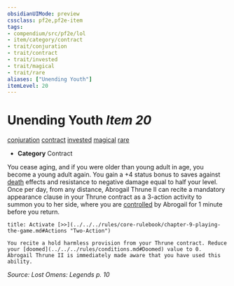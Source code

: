 ```yaml
---
obsidianUIMode: preview
cssclass: pf2e,pf2e-item
tags:
- compendium/src/pf2e/lol
- item/category/contract
- trait/conjuration
- trait/contract
- trait/invested
- trait/magical
- trait/rare
aliases: ["Unending Youth"]
itemLevel: 20
---
```

# Unending Youth *Item 20*  
[conjuration](../../../rules/traits/conjuration.md)  [contract](../../../rules/traits/contract-lol.md)  [invested](../../../rules/traits/invested.md)  [magical](../../../rules/traits/magical.md)  [rare](../../../rules/traits/rare.md)  

- **Category** Contract

You cease aging, and if you were older than young adult in age, you become a young adult again. You gain a +4 status bonus to saves against [death](../../../rules/traits/death.md) effects and resistance to negative damage equal to half your level. Once per day, from any distance, Abrogail Thrune II can recite a mandatory appearance clause in your Thrune contract as a 3-action activity to summon you to her side, where you are [controlled](../../../rules/conditions.md#Controlled) by Abrogail for 1 minute before you return.

```ad-embed-ability
title: Activate [>>](../../../rules/core-rulebook/chapter-9-playing-the-game.md#Actions "Two-Action")

You recite a hold harmless provision from your Thrune contract. Reduce your [doomed](../../../rules/conditions.md#Doomed) value to 0. Abrogail Thrune II is immediately made aware that you have used this ability.
```

*Source: Lost Omens: Legends p. 10*
